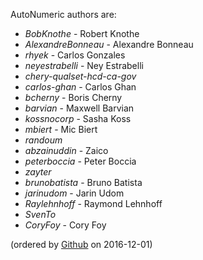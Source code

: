 AutoNumeric authors are:
- *BobKnothe* - Robert Knothe
- *AlexandreBonneau* - Alexandre Bonneau
- *rhyek* - Carlos Gonzales
- *neyestrabelli* - Ney Estrabelli
- *chery-qualset-hcd-ca-gov*
- *carlos-ghan* - Carlos Ghan
- *bcherny* - Boris Cherny
- *barvian* - Maxwell Barvian
- *kossnocorp* - Sasha Koss
- *mbiert* - Mic Biert
- *randoum*
- *abzainuddin* - Zaico
- *peterboccia* - Peter Boccia
- *zayter*
- *brunobatista* - Bruno Batista
- *jarinudom* - Jarin Udom
- *Raylehnhoff* - Raymond Lehnhoff
- *SvenTo*
- *CoryFoy* - Cory Foy

(ordered by [Github](https://github.com/autoNumeric/autoNumeric/graphs/contributors) on 2016-12-01)
